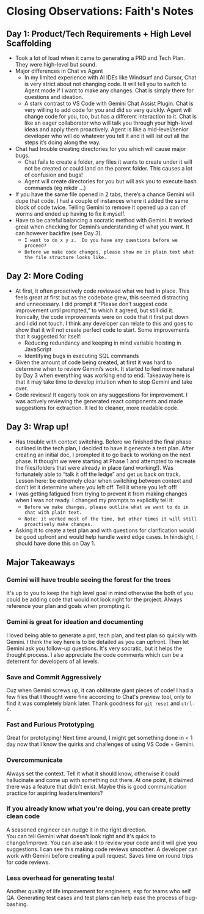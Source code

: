 # Closing Observations: Faith's Notes
## Day 1: Product/Tech Requirements + High Level Scaffolding
- Took a lot of load when it came to generating a PRD and Tech Plan.  They were high-level but sound.
- Major differences in Chat vs Agent
    - In my limited experience with AI IDEs like Windsurf and Cursor, Chat is very strict about not changing code.  It will tell you to switch to Agent mode if I want to make any changes.  Chat is simply there for questions and ideation.
    - A stark contrast to VS Code with Gemini Chat Assist Plugin.  Chat is very willing to add code for you and did so very quickly.  Agent will change code for you, too, but has a different interaction to it.  Chat is like an eager collaborator who will talk you through your high-level ideas and apply them proactively.  Agent is like a mid-level/senior developer who will do whatever you tell it and it will list out all the steps it’s doing along the way. 
- Chat had trouble creating directories for you which will cause major bugs. 
    - Chat fails to create a folder, any files it wants to create under it will not be created or could land on the parent folder.  This causes a lot of confusion and bugs!
    - Agent will create directories for you but will ask you to execute bash commands (eg mkdir …)
- If you have the same file opened in 2 tabs, there’s a chance Gemini will dupe that code.  I had a couple of instances where it added the same block of code twice.  Telling Gemini to remove it opened up a can of worms and ended up having to fix it myself.
- Have to be careful balancing a socratic method with Gemini.  It worked great when checking for Gemini’s understanding of what you want.  It can however backfire (see Day 3).  
    - `I want to do x y z.  Do you have any questions before we proceed?`
    - `Before we make code changes, please show me in plain text what the file structure looks like.`


## Day 2: More Coding
- At first, it often proactively code reviewed what we had in place.  This feels great at first but as the codebase grew, this seemed distracting and unnecessary.  I did prompt it “Please don’t suggest code improvement until prompted,” to which it agreed, but still did it.  Ironically, the code improvements were on code that it first put down and I did not touch.  I think any developer can relate to this and goes to show that it will not create perfect code to start.  Some improvements that it suggested for itself:
    - Reducing redundancy and keeping in mind variable hoisting in JavaScript
    - Identifying bugs in executing SQL commands
- Given the amount of code being created, at first it was hard to determine when to review Gemini’s work.  It started to feel more natural by Day 3 when everything was working end to end.  Takeaway here is that it may take time to develop intuition when to stop Gemini and take over.
- Code reviews! It eagerly took on any suggestions for improvement.  I was actively reviewing the generated react components and made suggestions for extraction.  It led to cleaner, more readable code.

## Day 3: Wrap up!
- Has trouble with context switching.  Before we finished the final phase outlined in the tech plan, I decided to have it generate a test plan.  After creating an initial doc, I prompted it to go back to working on the next phase.  It thought we were starting at Phase 1 and attempted to recreate the files/folders that were already in place (and working!).  Was fortunately able to “talk it off the ledge” and get us back on track.  Lesson here: be extremely clear when switching between context and don’t let it determine where you left off.  Tell it where you left off!
- I was getting fatigued from trying to prevent it from making changes when I was not ready.  I changed my prompts to explicitly tell it:
    - `Before we make changes, please outline what we want to do in chat with plain text.`
    - `Note: it worked most of the time, but other times it will still proactively make changes.`
- Asking it to create a test plan and with questions for clarification would be good upfront and would help handle weird edge cases.  In hindsight, I should have done this on Day 1.



## Major Takeaways
### Gemini will have trouble seeing the forest for the trees 
It's up to you to keep the high level goal in mind otherwise the both of you could be adding code that would not look right for the project. Always reference your plan and goals when prompting it.

### Gemini is great for ideation and documenting
I loved being able to generate a prd, tech plan, and test plan so quickly with Gemini.  I think the key here is to be detailed as you can upfront. Then let Gemini ask you follow-up questions.  It's very socratic, but it helps the thought process.  I also appreciate the code comments which can be a deterrent for developers of all levels. 

### Save and Commit Aggressively
Cuz when Gemini screws up, it can obliterate giant pieces of code!  I had a few files that I thought were fine according to Chat's preview tool, only to find it was completely blank later.  Thank goodness for `git reset` and `ctrl-z.`

### Fast and Furious Prototyping
Great for prototyping!  Next time around, I might get something done in < 1 day now that I know the quirks and challenges of using VS Code + Gemini.

### Overcommunicate
Always set the context.  Tell it what it should know, otherwise it could hallucinate and come up with something out there.  At one point, it claimed there was a feature that didn't exist. Maybe this is good communication practice for aspiring leaders/mentors?


### If you already know what you're doing, you can create pretty clean code
A seasoned engineer can nudge it in the right direction.  
You can tell Gemini what doesn't look right and it's quick to change/improve.  You can also ask it to review your code and it will give you suggestions.  I can see this making code reviews smoother.  A developer can work with Gemini before creating a pull request.  Saves time on round trips for code reviews.

### Less overhead for generating tests!
Another quality of life improvement for engineers, esp for teams who self QA.  Generating test cases and test plans can help ease the process of bug-bashing.